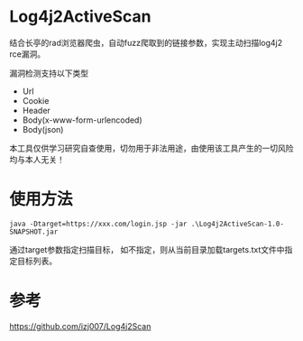 # Log4j2ActiveScan
结合长亭的rad浏览器爬虫，自动fuzz爬取到的链接参数，实现主动扫描log4j2 rce漏洞。

漏洞检测支持以下类型

* Url
* Cookie
* Header
* Body(x-www-form-urlencoded)
* Body(json)

本工具仅供学习研究自查使用，切勿用于非法用途，由使用该工具产生的一切风险均与本人无关！
# 使用方法
``` java -Dtarget=https://xxx.com/login.jsp -jar .\Log4j2ActiveScan-1.0-SNAPSHOT.jar ```

通过target参数指定扫描目标， 如不指定，则从当前目录加载targets.txt文件中指定目标列表。

# 参考
https://github.com/izj007/Log4j2Scan